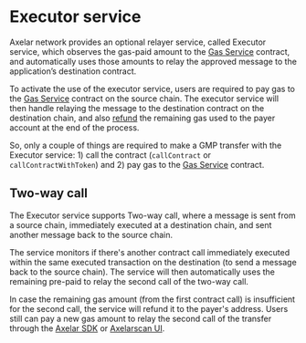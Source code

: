 # Executor service 

Axelar network provides an optional relayer service, called Executor service, which observes the gas-paid amount to the [Gas Service](/dev/gmp/gas-services/overview) contract, and automatically uses those amounts to relay the approved message to the application’s destination contract.

To activate the use of the executor service, users are required to pay gas to the [Gas Service](/dev/gmp/gas-services/overview) contract on the source chain. The executor service will then handle relaying the message to the destination contract on the destination chain, and also [refund](/dev/gmp/gas-services/refund) the remaining gas used to the payer account at the end of the process. 

So, only a couple of things are required to make a GMP transfer with the Executor service: 1) call the contract (`callContract` or `callContractWithToken`) and 2) pay gas to the [Gas Service](/dev/gmp/gas-services/overview) contract.

## Two-way call
The Executor service supports Two-way call, where a message is sent from a source chain, immediately executed at a destination chain, and sent another message back to the source chain.

The service monitors if there's another contract call immediately executed within the same executed transaction on the destination (to send a message back to the source chain). The service will then automatically uses the remaining pre-paid to relay the second call of the two-way call. 

In case the remaining gas amount (from the first contract call) is insufficient for the second call, the service will refund it to the payer's address. Users still can pay a new gas amount to relay the second call of the transfer through the [Axelar SDK](/dev/axelarjs-sdk/tx-status-query-recovery#22-erc-20-gas-payment) or [Axelarscan UI](/dev/gmp/gmp-tracker-recovery/recovery#increase-gas-payment-to-the-gas-receiver-on-the-source-chain).